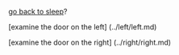 [go back to sleep](death/end.md)?

[examine the door on the left] (../left/left.md)

[examine the door on the right] (../right/right.md)
